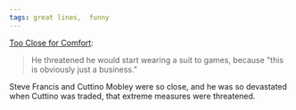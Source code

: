 ```yaml
---
tags: great lines,  funny
---
```


[Too Close for Comfort](https://www.espn.com/espn/magazine/archives/news/story?page=magazine-20051107-article38):

> He threatened he would start wearing a suit to games, because "this is obviously just a business."

Steve Francis and Cuttino Mobley were so close, and he was so devastated when Cuttino was traded, that extreme measures were threatened.